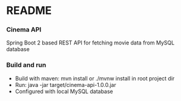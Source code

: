 # README #

### Cinema API ###

Spring Boot 2 based REST API for fetching movie data from MySQL database

### Build and run ###

* Build with maven: mvn install or ./mvnw install in root project dir
* Run: java -jar target/cinema-api-1.0.0.jar
* Configured with local MySQL database